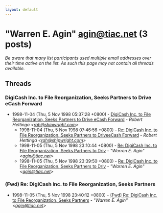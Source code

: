 ```yaml
---
layout: default
---
```


# "Warren E. Agin" <agin@tiac.net> (3 posts)

_Be aware that many list participants used multiple email addresses over their time active on the list. As such this page may not contain all threads available._

## Threads

### DigiCash Inc. to File Reorganization, Seeks Partners to Drive eCash Forward
+ 1998-11-04 (Thu, 5 Nov 1998 05:37:28 +0800) - [DigiCash Inc. to File Reorganization, Seeks Partners to Drive eCash Forward](/archive/1998/11/562503a9eb127935a01b4179f64ca40a3d30a1777349f6f59bd12ceb8a02ec0e) - _Robert Hettinga \<rah@shipwright.com\>_
  + 1998-11-04 (Thu, 5 Nov 1998 07:46:56 +0800) - [Re: DigiCash Inc. to File Reorganization, Seeks Partners to DriveeCash Forward](/archive/1998/11/b66c85f1a33fa177b1d88a9d08cd36e73b8320ac0a2d556be165088eeb7a2421) - _Robert Hettinga \<rah@shipwright.com\>_
  + 1998-11-05 (Thu, 5 Nov 1998 23:10:44 +0800) - [Re: DigiCash Inc. to File Reorganization, Seeks Partners to Driv](/archive/1998/11/168a63e931292c33221f771a38667dae00be54a0b480e37153c717d5997b4249) - _"Warren E. Agin" \<agin@tiac.net\>_
  + 1998-11-05 (Thu, 5 Nov 1998 23:39:50 +0800) - [Re: DigiCash Inc. to File Reorganization, Seeks Partners to Driv](/archive/1998/11/651a6425bd2ec49e5fb9b3f81b16b695cbe66621398b9815a905075cbcfc1b13) - _"Warren E. Agin" \<agin@tiac.net\>_

### (Fwd) Re: DigiCash Inc. to File Reorganization, Seeks Partners
+ 1998-11-05 (Thu, 5 Nov 1998 23:40:12 +0800) - [(Fwd) Re: DigiCash Inc. to File Reorganization, Seeks Partners](/archive/1998/11/3e11b9ff4109e6362d6760e8c2f784819790a8177811717ae75335d480b3af2c) - _"Warren E. Agin" \<agin@tiac.net\>_

